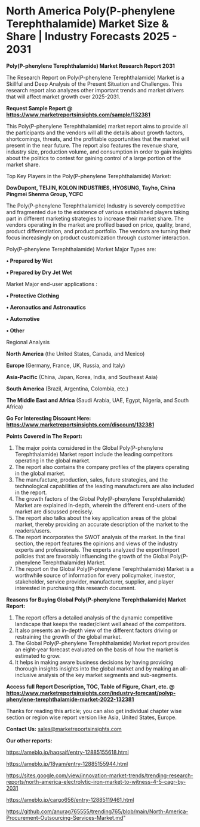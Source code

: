 # North America Poly(P-phenylene Terephthalamide) Market Size & Share | Industry Forecasts 2025 - 2031

<strong>Poly(P-phenylene Terephthalamide) Market Research Report 2031</strong>

The Research Report on Poly(P-phenylene Terephthalamide) Market is a Skillful and Deep Analysis of the Present Situation and Challenges. This research report also analyzes other important trends and market drivers that will affect market growth over 2025-2031.

<strong>Request Sample Report @ <a href=https://www.marketreportsinsights.com/sample/132381>https://www.marketreportsinsights.com/sample/132381</a></strong>

This Poly(P-phenylene Terephthalamide) market report aims to provide all the participants and the vendors will all the details about growth factors, shortcomings, threats, and the profitable opportunities that the market will present in the near future. The report also features the revenue share, industry size, production volume, and consumption in order to gain insights about the politics to contest for gaining control of a large portion of the market share.

Top Key Players in the Poly(P-phenylene Terephthalamide) Market:

<strong>DowDupont, TEIJIN, KOLON INDUSTRIES, HYOSUNG, Tayho, China Pingmei Shenma Group, YCFC</strong>

The Poly(P-phenylene Terephthalamide) Industry is severely competitive and fragmented due to the existence of various established players taking part in different marketing strategies to increase their market share. The vendors operating in the market are profiled based on price, quality, brand, product differentiation, and product portfolio. The vendors are turning their focus increasingly on product customization through customer interaction.

Poly(P-phenylene Terephthalamide) Market Major Types are:

<strong>• Prepared by Wet

• Prepared by Dry Jet Wet</strong>

Market Major end-user applications :

<strong>• Protective Clothing

• Aeronautics and Astronautics

• Automotive

• Other</strong>

Regional Analysis

</u><strong><b>North America</b></strong> (the United States, Canada, and Mexico)

<strong><b>Europe </b></strong>(Germany, France, UK, Russia, and Italy)

<strong><b>Asia-Pacific</b></strong> (China, Japan, Korea, India, and Southeast Asia)

<strong><b>South America</b></strong> (Brazil, Argentina, Colombia, etc.)

<strong><b>The Middle East and Africa</b></strong> (Saudi Arabia, UAE, Egypt, Nigeria, and South Africa)

<strong>Go For Interesting Discount Here: <a href=https://www.marketreportsinsights.com/discount/132381>https://www.marketreportsinsights.com/discount/132381</a></strong>

<strong>Points Covered in The Report:</strong>
<ol>
  <li>The major points considered in the Global Poly(P-phenylene Terephthalamide) Market report include the leading competitors operating in the global market.</li>
  <li>The report also contains the company profiles of the players operating in the global market.</li>
  <li>The manufacture, production, sales, future strategies, and the technological capabilities of the leading manufacturers are also included in the report.</li>
  <li>The growth factors of the Global Poly(P-phenylene Terephthalamide) Market are explained in-depth, wherein the different end-users of the market are discussed precisely.</li>
  <li>The report also talks about the key application areas of the global market, thereby providing an accurate description of the market to the readers/users.</li>
  <li>The report incorporates the SWOT analysis of the market. In the final section, the report features the opinions and views of the industry experts and professionals. The experts analyzed the export/import policies that are favorably influencing the growth of the Global Poly(P-phenylene Terephthalamide) Market.</li>
  <li>The report on the Global Poly(P-phenylene Terephthalamide) Market is a worthwhile source of information for every policymaker, investor, stakeholder, service provider, manufacturer, supplier, and player interested in purchasing this research document.</li>
</ol>
<strong>Reasons for Buying Global Poly(P-phenylene Terephthalamide) Market Report:</strong>

<ol>
  <li>The report offers a detailed analysis of the dynamic competitive landscape that keeps the reader/client well ahead of the competitors.</li>
  <li>It also presents an in-depth view of the different factors driving or restraining the growth of the global market.</li>
  <li>The Global Poly(P-phenylene Terephthalamide) Market report provides an eight-year forecast evaluated on the basis of how the market is estimated to grow.</li>
  <li>It helps in making aware business decisions by having providing thorough insights insights into the global market and by making an all-inclusive analysis of the key market segments and sub-segments.</li>
</ol>
<strong>Access full Report Description, TOC, Table of Figure, Chart, etc. @ <a href=https://www.marketreportsinsights.com/industry-forecast/polyp-phenylene-terephthalamide-market-2022-132381>https://www.marketreportsinsights.com/industry-forecast/polyp-phenylene-terephthalamide-market-2022-132381</a></strong>


Thanks for reading this article; you can also get individual chapter wise section or region wise report version like Asia, United States, Europe.

<strong>Contact Us:</strong>
sales@marketreportsinsights.com

<strong>Our other reports:</strong>

<a href=https://ameblo.jp/haqsaif/entry-12885155618.html>https://ameblo.jp/haqsaif/entry-12885155618.html</a>

<a href=https://ameblo.jp/18yam/entry-12885155944.html>https://ameblo.jp/18yam/entry-12885155944.html</a>

<a href=https://sites.google.com/view/innovation-market-trends/trending-research-reports/north-america-electrolytic-iron-market-to-witness-4-5-cagr-by-2031>https://sites.google.com/view/innovation-market-trends/trending-research-reports/north-america-electrolytic-iron-market-to-witness-4-5-cagr-by-2031</a>

<a href=https://ameblo.jp/cargo656/entry-12885119461.html>https://ameblo.jp/cargo656/entry-12885119461.html</a>

<a href=https://github.com/anurag765555/trending765/blob/main/North-America-Procurement-Outsourcing-Services-Market.md>https://github.com/anurag765555/trending765/blob/main/North-America-Procurement-Outsourcing-Services-Market.md</a>"
